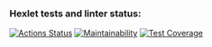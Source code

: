 ### Hexlet tests and linter status:
[![Actions Status](https://github.com/Vladimir-Serebrennikov/java-project-61/workflows/hexlet-check/badge.svg)](https://github.com/Vladimir-Serebrennikov/java-project-61/actions)
[![Maintainability](https://api.codeclimate.com/v1/badges/333b378ef27a838a3919/maintainability)](https://codeclimate.com/github/Vladimir-Serebrennikov/java-project-61/maintainability)
[![Test Coverage](https://api.codeclimate.com/v1/badges/333b378ef27a838a3919/test_coverage)](https://codeclimate.com/github/Vladimir-Serebrennikov/java-project-61/test_coverage)
